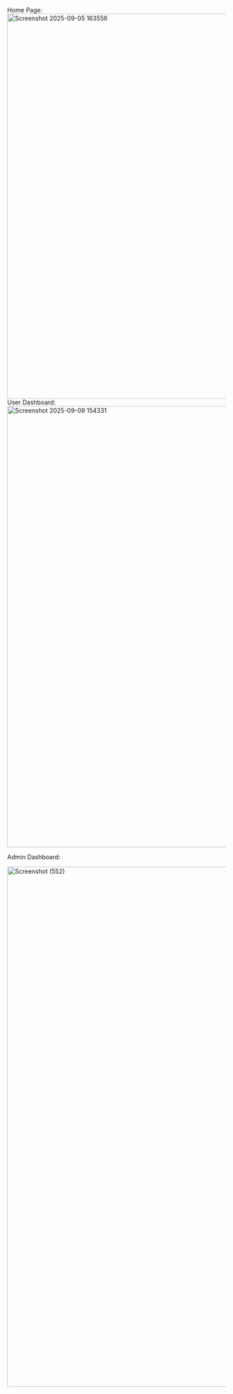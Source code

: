 Home Page:
<img width="1875" height="888" alt="Screenshot 2025-09-05 163556" src="https://github.com/user-attachments/assets/dc3d1cc5-211c-4753-9f70-032b5b7bb644" />
User Dashboard:
<img width="1870" height="1018" alt="Screenshot 2025-09-09 154331" src="https://github.com/user-attachments/assets/6e6ce002-3820-4ad4-b269-e6e970fbdc16" />

Admin Dashboard:

<img width="1920" height="1200" alt="Screenshot (552)" src="https://github.com/user-attachments/assets/7b6e5f9a-7524-49c9-b8b7-bbac6f8c67a4" />


